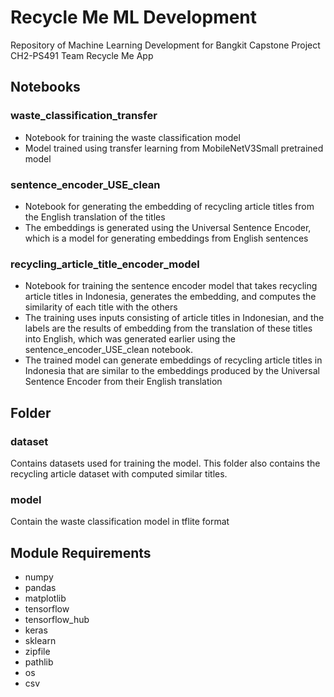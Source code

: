 # Recycle Me ML Development

Repository of Machine Learning Development for Bangkit Capstone Project CH2-PS491 Team Recycle Me App

## Notebooks

### waste_classification_transfer

- Notebook for training the waste classification model
- Model trained using transfer learning from MobileNetV3Small pretrained model

### sentence_encoder_USE_clean

- Notebook for generating the embedding of recycling article titles from the English translation of the titles
- The embeddings is generated using the Universal Sentence Encoder, which is a model for generating embeddings from English sentences

### recycling_article_title_encoder_model

- Notebook for training the sentence encoder model that takes recycling article titles in Indonesia, generates the embedding, and computes the similarity of each title with the others
- The training uses inputs consisting of article titles in Indonesian, and the labels are the results of embedding from the translation of these titles into English, which was generated earlier using the sentence_encoder_USE_clean notebook.
- The trained model can generate embeddings of recycling article titles in Indonesia that are similar to the embeddings produced by the Universal Sentence Encoder from their English translation

## Folder

### dataset

Contains datasets used for training the model. This folder also contains the recycling article dataset with computed similar titles.

### model

Contain the waste classification model in tflite format

## Module Requirements

- numpy
- pandas
- matplotlib
- tensorflow
- tensorflow_hub
- keras
- sklearn
- zipfile
- pathlib
- os
- csv
